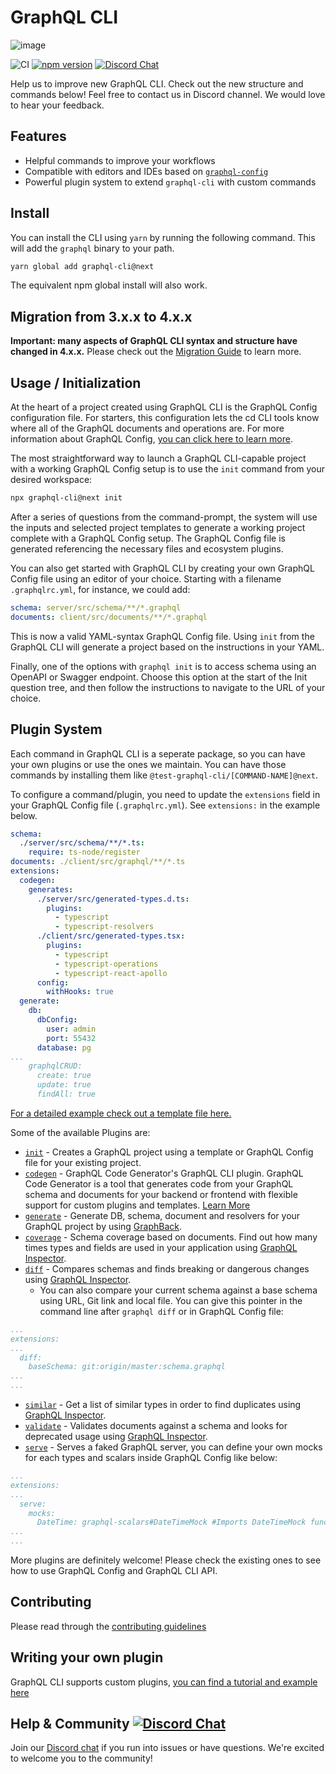 # GraphQL CLI

![image](https://user-images.githubusercontent.com/20847995/67651234-85bf1500-f916-11e9-90e5-cb3bd0e6a338.png)

![CI](https://github.com/Urigo/graphql-cli/workflows/CI/badge.svg)
[![npm version](http://img.shields.io/npm/v/graphql-cli.svg?style=flat)](https://npmjs.org/package/graphql-cli "View this project on npm") [![Discord Chat](https://img.shields.io/discord/625400653321076807)](https://discordapp.com/invite/xud7bH9)

Help us to improve new GraphQL CLI. Check out the new structure and commands below!
Feel free to contact us in Discord channel. We would love to hear your feedback.

## Features

- Helpful commands to improve your workflows
- Compatible with editors and IDEs based on [`graphql-config`](https://github.com/kamilkisiela/graphql-config)
- Powerful plugin system to extend `graphql-cli` with custom commands

## Install

You can install the CLI using `yarn` by running the following command. This will add the `graphql` binary to your path.

```sh
yarn global add graphql-cli@next
```

The equivalent npm global install will also work.

## Migration from 3.x.x to 4.x.x

**Important: many aspects of GraphQL CLI syntax and structure have changed in 4.x.x.** Please check out the [Migration Guide](./docs/MIGRATION.md) to learn more.

## Usage / Initialization

At the heart of a project created using GraphQL CLI is the GraphQL Config configuration file. For starters, this configuration lets the cd CLI tools know where all of the GraphQL documents and operations are. For more information about GraphQL Config, [you can click here to learn more](https://graphql-config.com/docs/introduction).

The most straightforward way to launch a GraphQL CLI-capable project with a working GraphQL Config setup is to use the `init` command from your desired workspace:

```sh
npx graphql-cli@next init
```

After a series of questions from the command-prompt, the system will use the inputs and selected project templates to generate a working project complete with a GraphQL Config setup. The GraphQL Config file is generated referencing the necessary files and ecosystem plugins.

You can also get started with GraphQL CLI by creating your own GraphQL Config file using an editor of your choice. Starting with a filename `.graphqlrc.yml`, for instance, we could add:

```yml
schema: server/src/schema/**/*.graphql
documents: client/src/documents/**/*.graphql
```

This is now a valid YAML-syntax GraphQL Config file. Using `init` from the GraphQL CLI will generate a project based on the instructions in your YAML.

Finally, one of the options with `graphql init` is to access schema using an OpenAPI or Swagger endpoint. Choose this option at the start of the Init question tree, and then follow the instructions to navigate to the URL of your choice.

## Plugin System

Each command in GraphQL CLI is a seperate package, so you can have your own plugins or use the ones we maintain. You can have those commands by installing them like `@test-graphql-cli/[COMMAND-NAME]@next`.

To configure a command/plugin, you need to update the `extensions` field in your GraphQL Config file (`.graphqlrc.yml`). See `extensions:` in the example below.

```yml
schema: 
  ./server/src/schema/**/*.ts:
    require: ts-node/register
documents: ./client/src/graphql/**/*.ts
extensions:
  codegen:
    generates:
      ./server/src/generated-types.d.ts:
        plugins:
          - typescript
          - typescript-resolvers
      ./client/src/generated-types.tsx:
        plugins:
          - typescript
          - typescript-operations
          - typescript-react-apollo
      config:
        withHooks: true
  generate:
    db:
      dbConfig:
        user: admin
        port: 55432
      database: pg
...
    graphqlCRUD:
      create: true
      update: true
      findAll: true
```

 [For a detailed example check out a template file here.](https://github.com/ardatan/graphql-cli-template/blob/924c6dc880a06abe468c10bea369e249dcb2aa4c/.graphqlrc.yml#L5)

Some of the available Plugins are:

- [`init`](https://github.com/Urigo/graphql-cli/tree/focs/packages/commands/init) - Creates a GraphQL project using a template or GraphQL Config file for your existing project.
- [`codegen`](https://github.com/Urigo/graphql-cli/tree/master/packages/commands/codegen) - GraphQL Code Generator's GraphQL CLI plugin. GraphQL Code Generator is a tool that generates code from your GraphQL schema and documents for your backend or frontend with flexible support for custom plugins and templates. [Learn More](https://graphql-code-generator.com)
- [`generate`](https://github.com/Urigo/graphql-cli/tree/master/packages/commands/generate) - Generate DB, schema, document and resolvers for your GraphQL project by using [GraphBack](https://graphback.dev).
- [`coverage`](https://github.com/Urigo/graphql-cli/tree/master/packages/commands/coverage) - Schema coverage based on documents. Find out how many times types and fields are used in your application using [GraphQL Inspector](https://graphql-inspector.com/docs/essentials/coverage).
- [`diff`](https://github.com/Urigo/graphql-cli/tree/master/packages/commands/diff) - Compares schemas and finds breaking or dangerous changes using [GraphQL Inspector](https://graphql-inspector.com/docs/essentials/diff).
    - You can also compare your current schema against a base schema using URL, Git link and local file. You can give this pointer in the command line after `graphql diff` or in GraphQL Config file:

```yml
...
extensions:
...
  diff:
    baseSchema: git:origin/master:schema.graphql
...
...
```

- [`similar`](https://github.com/Urigo/graphql-cli/tree/master/packages/commands/similar) - Get a list of similar types in order to find duplicates using [GraphQL Inspector](https://graphql-inspector.com/docs/essentials/similar).
- [`validate`](https://github.com/Urigo/graphql-cli/tree/master/packages/commands/validate) - Validates documents against a schema and looks for deprecated usage using [GraphQL Inspector](https://graphql-inspector.com/docs/essentials/validate).
- [`serve`](https://github.com/Urigo/graphql-cli/tree/master/packages/commands/serve) - Serves a faked GraphQL server, you can define your own mocks for each types and scalars inside GraphQL Config like below:

```yml
...
extensions:
...
  serve:
    mocks:
      DateTime: graphql-scalars#DateTimeMock #Imports DateTimeMock function from graphql-scalars for mocking DateTimeMock
...
...
```

More plugins are definitely welcome! Please check the existing ones to see how to use GraphQL Config and GraphQL CLI API.

## Contributing

Please read through the [contributing guidelines](./CONTRIBUTING.md)

## Writing your own plugin

GraphQL CLI supports custom plugins, [you can find a tutorial and example here](./docs/CUSTOM_EXTENSION.md)

## Help & Community [![Discord Chat](https://img.shields.io/discord/625400653321076807)](https://discord.gg/xud7bH9)

Join our [Discord chat](https://discord.gg/xud7bH9) if you run into issues or have questions. We're excited to welcome you to the community!
